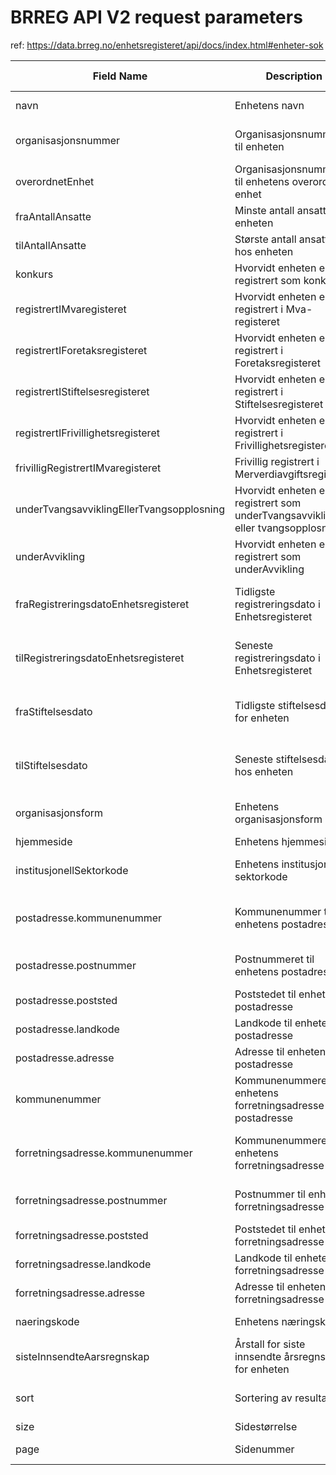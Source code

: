# BRREG API V2 request parameters

ref: <https://data.brreg.no/enhetsregisteret/api/docs/index.html#enheter-sok>

| Field Name                                 | Description                                           | Data Type                | Notes |
| ------------------------------------------ | ----------------------------------------------------- | ------------------------ | ----- |
| navn                                       | Enhetens navn                                         | String                   | Fritekst på 1 til 180 tegn |
| organisasjonsnummer                        | Organisasjonsnummeret til enheten                     | String                   | Kommaseparert liste med organisasjonsnummer |
| overordnetEnhet                            | Organisasjonsnummeret til enhetens overordnede enhet   | String                   | Streng med 9 siffer |
| fraAntallAnsatte                           | Minste antall ansatte hos enheten                     | Int                      | Tall må være 0, 1 eller større enn 4 |
| tilAntallAnsatte                           | Største antall ansatte hos enheten                    | Int                      | Tall må være 0, 4, eller over 4 |
| konkurs                                    | Hvorvidt enheten er registrert som konkurs            | Boolean                  | true/false |
| registrertIMvaregisteret                   | Hvorvidt enheten er registrert i Mva-registeret       | Boolean                  | true/false |
| registrertIForetaksregisteret              | Hvorvidt enheten er registrert i Foretaksregisteret   | Boolean                  | true/false |
| registrertIStiftelsesregisteret            | Hvorvidt enheten er registrert i Stiftelsesregisteret | Boolean                  | true/false |
| registrertIFrivillighetsregisteret         | Hvorvidt enheten er registrert i Frivillighetsregisteret | Boolean                | true/false |
| frivilligRegistrertIMvaregisteret          | Frivillig registrert i Merverdiavgiftsregisteret      | String                   | Kommaseparert liste med beskrivelser |
| underTvangsavviklingEllerTvangsopplosning  | Hvorvidt enheten er registrert som underTvangsavvikling eller tvangsopplosning | Boolean | true/false |
| underAvvikling                             | Hvorvidt enheten er registrert som underAvvikling      | Boolean                  | true/false |
| fraRegistreringsdatoEnhetsregisteret        | Tidligste registreringsdato i Enhetsregisteret         | String (yyyy-MM-dd)      | Dato (ISO-8601): yyyy-MM-dd |
| tilRegistreringsdatoEnhetsregisteret        | Seneste registreringsdato i Enhetsregisteret           | String (yyyy-MM-dd)      | Dato (ISO-8601): yyyy-MM-dd |
| fraStiftelsesdato                          | Tidligste stiftelsesdato for enheten                   | String (yyyy-MM-dd)      | Dato (ISO-8601): yyyy-MM-dd |
| tilStiftelsesdato                          | Seneste stiftelsesdato hos enheten                     | String (yyyy-MM-dd)      | Dato (ISO-8601): yyyy-MM-dd |
| organisasjonsform                          | Enhetens organisasjonsform                            | String                   | Kommaseparert liste med organisajonsformer |
| hjemmeside                                 | Enhetens hjemmeside                                   | String                   | Fritekst |
| institusjonellSektorkode                    | Enhetens institusjonelle sektorkode                    | String                   | Kommaseparert liste med sektorkoder på 4 siffer |
| postadresse.kommunenummer                   | Kommunenummer til enhetens postadresse                 | String                   | Kommaseparert liste med kommunenummer på 4 siffer |
| postadresse.postnummer                      | Postnummeret til enhetens postadresse                  | String                   | Kommaseparert liste med postnummer på 4 siffer |
| postadresse.poststed                        | Poststedet til enhetens postadresse                    | String                   | Fritekst |
| postadresse.landkode                        | Landkode til enhetens postadresse                      | String                   | Kommaseparert liste med landkoder |
| postadresse.adresse                         | Adresse til enhetens postadresse                       | String                   | Kommaseparert liste med adresser |
| kommunenummer                              | Kommunenummeret til enhetens forretningsadresse eller postadresse | String          | Kommaseparert liste med kommunenummer på 4 siffer |
| forretningsadresse.kommunenummer            | Kommunenummeret til enhetens forretningsadresse         | String                   | Kommaseparert liste med kommunenummer på 4 siffer |
| forretningsadresse.postnummer               | Postnummer til enhetens forretningsadresse              | String                   | Kommaseparert liste med postnummer på 4 siffer |
| forretningsadresse.poststed                 | Poststedet til enhetens forretningsadresse              | String                   | Fritekst |
| forretningsadresse.landkode                 | Landkode til enhetens forretningsadresse                | String                   | Kommaseparert liste med landkoder |
| forretningsadresse.adresse                  | Adresse til enhetens forretningsadresse                 | String                   | Kommaseparert liste med adresser |
| naeringskode                               | Enhetens næringskode                                   | Array                    | Kommaseparert liste med næringskoder |
| sisteInnsendteAarsregnskap                  | Årstall for siste innsendte årsregnskap for enheten     | String                   | Kommaseparert liste med årstall på 4 siffer |
| sort                                       | Sortering av resultatsett                              | String                   | Feltnavn i enheten. Se Eksempel 3 - Sortere søkeresultat |
| size                                       | Sidestørrelse                                          | Int                      | Tall større enn 0 |
| page                                       | Sidenummer                                             | Int                      | Tall større enn eller lik 0 |

